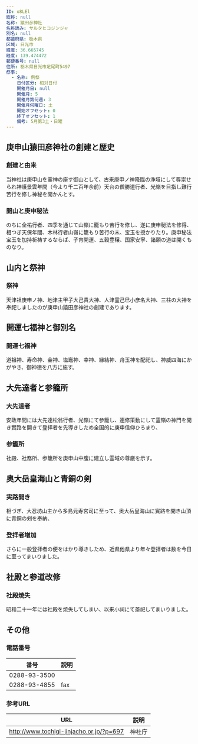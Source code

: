 ```yaml
---
ID: o8LEl
総称: null
名称: 猿田彦神社
名称読み: サルタヒコジンジャ
別名: null
都道府県: 栃木県
区域: 日光市
緯度: 36.665745
経度: 139.474472
郵便番号: null
住所: 栃木県日光市足尾町5497
祭事:
  - 名称: 例祭
    日付区分: 相対日付
    開催月日: null
    開催月: 5
    開催月第何週: 3
    開催月何曜日: 土
    開始オフセット: 0
    終了オフセット: 1
    備考: 5月第3土・日曜
---
```


## 庚申山猿田彦神社の創建と歴史

### 創建と由来

当神社は庚申山を霊神の座す御山として、古来庚申ノ神降臨の浄域にして尊崇せられ神護景雲年間（今より千二百年余前）天台の僧勝道行者、光嶺を目指し難行苦行を修し神秘を開かんとす。

### 開山と庚申秘法

のちに全祐行者、四季を通じて山嶺に籠もり苦行を修し、遂に庚申秘法を修得、相つぎ天保年間、木林行者山嶺に籠もり苦行の末、宝玉を授かりたり。庚申秘法宝玉を加持祈祷するならば、子育開運、五穀豊穣、国家安寧、諸願の道は開くものなり。

## 山内と祭神

### 祭神

天津祖庚申ノ神、地津主甲子大己貴大神、人津霊己巳小彦名大神、三柱の大神を奉祀しましたのが庚申山猿田彦神社の創建であります。

## 開運七福神と御別名

### 開運七福神

道祖神、寿命神、金神、塩竈神、幸神、縁結神、舟玉神を配祀し、神威四海にかがやき、御神徳を八方に施す。

## 大先達者と参籠所

### 大先達者

安政年間には大先達松翁行者、光嶺にて参籠し、連修策動にして霊嶺の神門を開き實路を開きて登拝者を先導きしため全国的に庚申信仰ひろまり、

### 参籠所

社殿、社務所、参籠所を庚申山中腹に建立し霊域の尊厳を示す。

## 奥大岳皇海山と青銅の剣

### 実路開き

相づぎ、大忍坊山主から多島元寿宮司に至って、奥大岳皇海山に實路を開き山頂に青銅の剣を奉納、

### 登拝者増加

さらに一般登拝者の便をはかり導きしため、近県他県より年々登拝者は数を今日に至ってまいりました。

## 社殿と参道改修

### 社殿焼失

昭和二十一年には社殿を焼失してしまい、以来小祠にて斎祀してまいりました。

## その他

### 電話番号

| 番号         | 説明 |
| ------------ | ---- |
| 0288-93-3500 |      |
| 0288-93-4855 | fax  |

### 参考URL

| URL                                      | 説明   |
| ---------------------------------------- | ------ |
| http://www.tochigi-jinjacho.or.jp/?p=697 | 神社庁 |
